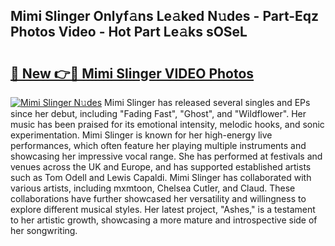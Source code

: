 ## Mimi Slinger Onlyf𝚊ns Le𝚊ked N𝚞des - Part-Eqz Photos Video - Hot Part Le𝚊ks sOSeL

# <h2><a href="http://ac35169.deff.icu/?id=Mimi+Slinger">🔗 New 👉🔴 Mimi Slinger VIDEO Photos</a></h2>

[![Mimi Slinger N𝚞des](https://i.imgur.com/rIISA9y.gif)](http://ac35169.deff.icu/?id=Mimi+Slinger)
Mimi Slinger has released several singles and EPs since her debut, including "Fading Fast", "Ghost", and "Wildflower". Her music has been praised for its emotional intensity, melodic hooks, and sonic experimentation. Mimi Slinger is known for her high-energy live performances, which often feature her playing multiple instruments and showcasing her impressive vocal range. She has performed at festivals and venues across the UK and Europe, and has supported established artists such as Tom Odell and Lewis Capaldi. Mimi Slinger has collaborated with various artists, including mxmtoon, Chelsea Cutler, and Claud. These collaborations have further showcased her versatility and willingness to explore different musical styles. Her latest project, "Ashes," is a testament to her artistic growth, showcasing a more mature and introspective side of her songwriting.
